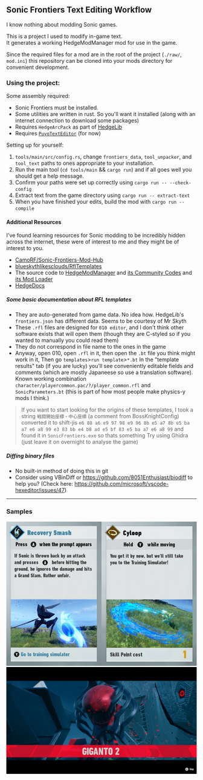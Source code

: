## Sonic Frontiers Text Editing Workflow
I know nothing about modding Sonic games.

This is a project I used to modify in-game text.  
It generates a working HedgeModManager mod for use in the game.

Since the required files for a mod are in the root of the project (`./raw/`, `mod.ini`)
this repository can be cloned into your mods directory for convenient development.

### Using the project:
Some assembly required:
- Sonic Frontiers must be installed.
- Some utilities are written in rust. So you'll want it installed (along with an internet connection to download some packages)
- Requires `HedgeArcPack` as part of [HedgeLib](https://github.com/Radfordhound/HedgeLib)
- Requires [`PuyoTextEditor`](https://github.com/nickworonekin/puyo-text-editor) (for now)

Setting up for yourself:
1. `tools/main/src/config.rs`, change `frontiers_data`, `tool_unpacker`, and `tool_text` paths to ones appropriate to your installation.
2. Run the main tool (`cd tools/main` && `cargo run`) and if all goes well you should get a help message.
3. Confirm your paths were set up correctly using `cargo run -- --check-config`
4. Extract text from the game directory using `cargo run -- extract-text`
5. When you have finished your edits, build the mod with `cargo run -- compile`

#### Additional Resources
I've found learning resources for Sonic modding to be incredibly hidden across the internet, these were of interest to me and they might be of interest to you.
- [CamoRF/Sonic-Frontiers-Mod-Hub](https://github.com/CamoRF/Sonic-Frontiers-Mod-Hub)
- [blueskythlikesclouds/RflTemplates](https://github.com/blueskythlikesclouds/RflTemplates)
- The source code to [HedgeModManager](https://github.com/thesupersonic16/HedgeModManager)
  and [its Community Codes](https://github.com/hedge-dev/HMMCodes)
  and [its Mod Loader](https://github.com/hedge-dev/HE2ModLoader)
- [HedgeDocs](https://hedgedocs.com/)

##### Some basic documentation about RFL templates
- They are auto-generated from game data. No idea how. HedgeLib's `frontiers.json` has different data. Seems to be courtesy of Mr Skyth
- These `.rfl` files are designed for `010 editor`, and I don't think other software exists that will open them (though they are C-styled so if you wanted to manually you could read them)
- They do not correspond in file name to the ones in the game
- Anyway, open 010, 
  open `.rfl` in it, 
  then open the `.bt` file you think might work in it,
  Then go `templates`>`run template`>`*.bt`
  In the "template results" tab (if you are lucky) you'll see conveniently editable fields and comments (which are mostly Japaneese so use a translation software).
  Known working combination `character/playercommon.pac/?/player_common.rfl` and `SonicParameters.bt` (this is part of how most people make physics-y mods I think.)

> If you want to start looking for the origins of these templates, I took a string `戦闘開始座標・中心座標` (a comment from BossKnightConfig)
> converted it to shift-jis `e6 88 a6 e9 97 98 e9 96 8b e5 a7 8b e5 ba a7 e6 a8 99 e3 83 bb e4 b8 ad e5 bf 83 e5 ba a7 e6 a8 99`
> and found it in `SonicFrontiers.exe` so thats something
> Try using Ghidra (just leave it on overnight to analyse the game)

##### Diffing binary files
- No built-in method of doing this in git
- Consider using VBinDiff or https://github.com/8051Enthusiast/biodiff to help you? (Check here: https://github.com/microsoft/vscode-hexeditor/issues/47)

--------
### Samples
![Main](/mdres/Other.jpg)
![Supreme](/mdres/Supreme.jpg)